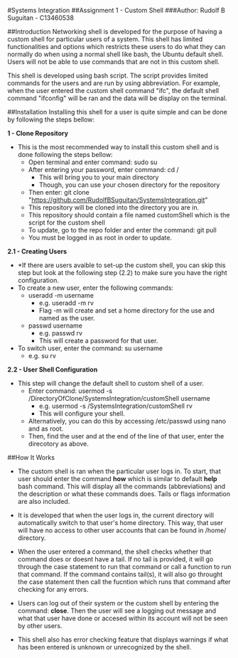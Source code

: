 #Systems Integration
##Assignment 1 - Custom Shell
###Author: Rudolf B Suguitan - C13460538

##Introduction
Networking shell is developed for the purpose of having a custom shell
for particular users of a system. This shell has limited functionalities 
and options which restricts these users to do what they can normally do 
when using a normal shell like bash, the Ubuntu default shell. Users will 
not be able to use commands that are not in this custom shell.

This shell is developed using bash script. The script provides limited 
commands for the users and are run by using abbreviation. For example, 
when the user entered the custom shell command "ifc", the default shell
command "ifconfig" will be ran and the data will be display on the terminal.

##Installation
Installing this shell for a user is quite simple and can be done by following
the steps bellow:

**1 - Clone Repository**
- This is the most recommended way to install this custom shell and is done following the steps bellow:
	- Open terminal and enter command: sudo su
	- After entering your password, enter command: cd /
		- This will bring you to your main directory
		- Though, you can use your chosen directory for the repository
	- Then enter: git clone "https://github.com/RudolfBSuguitan/SystemsIntegration.git"
	- This repository will be cloned into the directory you are in.
	- This repository should contain a file named customShell which is the script for the custom shell
	- To update, go to the repo folder and enter the command: git pull
	- You must be logged in as root in order to update.

**2.1 - Creating Users**
- *If there are users avaible to set-up the custom shell, you can skip this step but 
look at the following step (2.2) to make sure you have the right configuration.	
- To create a new user, enter the following commands:
	- useradd -m username
		- e.g. useradd -m rv
		- Flag -m will create and set a home directory for the use and named as the user.
	- passwd username
		- e.g. passwd rv
		- This will create a password for that user.
- To switch user, enter the command: su username
	- e.g. su rv

**2.2 - User Shell Configuration**
- This step will change the default shell to custom shell of a user.
	- Enter command: usermod -s /DirectoryOfClone/SystemsIntegration/customShell username	
		- e.g. usermod -s /SystemsIntegration/customShell rv
		- This will configure your shell.
	- Alternatively, you can do this by accessing /etc/passwd using nano and as root.
	- Then, find the user and at the end of the line of that user, enter the direcotory as above.

##How It Works
- The custom shell is ran when the particular user logs in. To start, that user should enter the command
**how** which is similar to default **help** bash command. This will display all the commands (abbreviations)
and the description or what these commands does. Tails or flags information are also included.

- It is developed that when the user logs in, the current directory will automatically switch to that user's 
home directory. This way, that user will have no access to other user accounts that can be found in /home/ directory.

- When the user entered a command, the shell checks whether that command does or doesnt have a tail. If no tail 
is provided, it will go through the case statement to run that command or call a function to run that command. 
If the command contains tail(s), it will also go throught the case statement then call the fucntion which runs 
that command after checking for any errors.

- Users can log out of their system or the custom shell by entering the command: **close**. Then the user will
see a logging out message and what that user have done or accesed within its account will not be seen by other users.

- This shell also has error checking feature that displays warnings if what has been entered is unknown or
unrecognized by the shell.
